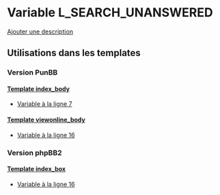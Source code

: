 # Variable L_SEARCH_UNANSWERED
[Ajouter une description](https://fa-tvars.appspot.com/var/L_SEARCH_UNANSWERED)

## Utilisations dans les templates

### Version PunBB

#### [Template index_body](punbb/index_body.md)
* [Variable &agrave; la ligne 7](../punbb/index_body.tpl#L7)

#### [Template viewonline_body](punbb/viewonline_body.md)
* [Variable &agrave; la ligne 16](../punbb/viewonline_body.tpl#L16)

### Version phpBB2

#### [Template index_box](subsilver/index_box.md)
* [Variable &agrave; la ligne 16](../subsilver/index_box.tpl#L16)